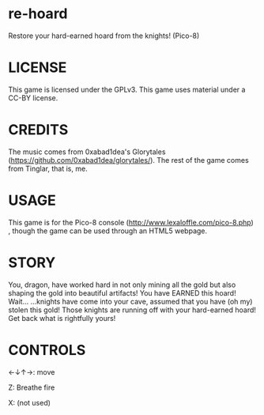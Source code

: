 # re-hoard
Restore your hard-earned hoard from the knights! (Pico-8)



# LICENSE
This game is licensed under the GPLv3. This game uses material under a CC-BY license.

# CREDITS
The music comes from 0xabad1dea's Glorytales (https://github.com/0xabad1dea/glorytales/).
The rest of the game comes from Tinglar, that is, me.

# USAGE
This game is for the Pico-8 console (http://www.lexaloffle.com/pico-8.php) , though the game can be used through an HTML5 webpage.



# STORY
You, dragon, have worked hard in not only mining all the gold but also shaping the gold into beautiful artifacts! You have EARNED this hoard!
Wait...
...knights have come into your cave, assumed that you have (oh my) stolen this gold! Those knights are running off with your hard-earned hoard! Get back what is rightfully yours!

# CONTROLS
←↓↑→: move

Z: Breathe fire

X: (not used)
